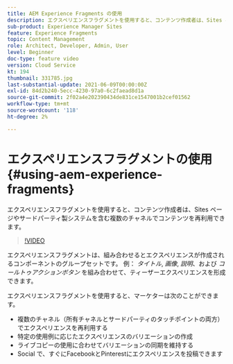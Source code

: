 ```yaml
---
title: AEM Experience Fragments の使用
description: エクスペリエンスフラグメントを使用すると、コンテンツ作成者は、Sites ページやサードパーティ製システムを含む複数のチャネルでコンテンツを再利用できます。
sub-product: Experience Manager Sites
feature: Experience Fragments
topic: Content Management
role: Architect, Developer, Admin, User
level: Beginner
doc-type: feature video
version: Cloud Service
kt: 194
thumbnail: 331785.jpg
last-substantial-update: 2021-06-09T00:00:00Z
exl-id: 84d2b240-5ecc-4230-97a0-6c2faead8d1a
source-git-commit: 2f02a4e202390434de831ce1547001b2cef01562
workflow-type: tm+mt
source-wordcount: '118'
ht-degree: 2%

---
```


# エクスペリエンスフラグメントの使用 {#using-aem-experience-fragments}

エクスペリエンスフラグメントを使用すると、コンテンツ作成者は、Sites ページやサードパーティ製システムを含む複数のチャネルでコンテンツを再利用できます。

>[!VIDEO](https://video.tv.adobe.com/v/331785/?quality=12&learn=on)

エクスペリエンスフラグメントは、組み合わせるとエクスペリエンスが作成されるコンポーネントのグループセットです。 例： *タイトル*, *画像*, *説明*、および *コールトゥアクションボタン* を組み合わせて、ティーザーエクスペリエンスを形成できます。

エクスペリエンスフラグメントを使用すると、マーケターは次のことができます。

* 複数のチャネル（所有チャネルとサードパーティのタッチポイントの両方）でエクスペリエンスを再利用する
* 特定の使用例に応じたエクスペリエンスのバリエーションの作成
* ライブコピーの使用に合わせてバリエーションの同期を維持する
* Social で、すぐにFacebookとPinterestにエクスペリエンスを投稿できます
